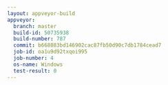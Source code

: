 ```yaml
---
layout: appveyor-build
appveyor:
  branch: master
  build-id: 50735938
  build-number: 787
  commit: b668083bd146902cac87fb50d90c7db1784cead7
  job-id: oa1u9d92txqoi995
  job-number: 4
  os-name: Windows
  test-result: 0
---
```

